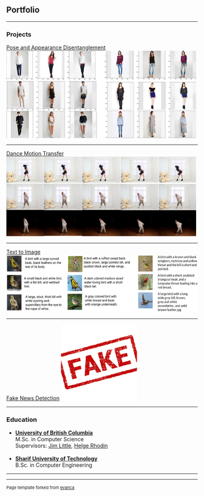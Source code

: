 ## Portfolio

---

### Projects

[Pose and Appearance Disentanglement](/PoseAppDisentanglement)
<img src="images/disentangle.png?raw=true" width="500" height="230">

---
[Dance Motion Transfer](/DanceMotion)
<img src="images/dance.png?raw=true" width="500" height="210">

---
[Text to Image](/Text2Img)
<img src="images/bird.png?raw=true" width="600" height="150">

---
[Fake News Detection](http://example.com/)
<img src="images/fake.jpg?raw=true" width="200" height="200">

---

### Education

- <b>[University of British Columbia](http://www.cs.ubc.ca//)</b> <br> M.Sc. in Computer Science <br> Supervisors: [Jim Little](http://www.cs.ubc.ca/~little/), [Helge Rhodin](http://www.cs.ubc.ca/~rhodin/) <br> <br>
- <b>[Sharif University of Technology](http://ce.sharif.edu//)</b> <br> B.Sc. in Computer Engineering

---




---
<p style="font-size:11px">Page template forked from <a href="https://github.com/evanca/quick-portfolio">evanca</a></p>
<!-- Remove above link if you don't want to attibute -->
